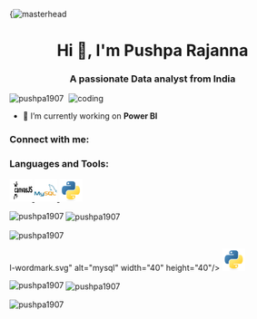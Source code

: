 {![masterhead](https://www.google.com/imgres?q=Animated%20coding%20banner%20data%20analyst%20for%20girls&imgurl=https%3A%2F%2Fmedia.istockphoto.com%2Fid%2F1455958730%2Fvector%2Fdata-monitoring-and-analysis-on-desktop-tiny-people-with-magnifying-glass-research-graph.jpg%3Fs%3D612x612%26w%3D0%26k%3D20%26c%3DaL-XEnEBILCzi-qX_7tUn84FH7Ei_YoJTxlcGCY0Vb8%3D&imgrefurl=https%3A%2F%2Fwww.istockphoto.com%2Fphotos%2Fanalytics-cartoon&docid=3NUIodawJwgkzM&tbnid=XyMkDMPbL1iWrM&vet=12ahUKEwiL3o36qL-IAxU0XWwGHTj2D2UQM3oECGcQAA..i&w=612&h=408&hcb=2&ved=2ahUKEwiL3o36qL-IAxU0XWwGHTj2D2UQM3oECGcQAA)
<h1 align="center">Hi 👋, I'm Pushpa Rajanna</h1>
<h3 align="center">A passionate Data analyst from India</h3>
<img align="right" alt="coding" width="400" src="https://www.google.com/imgres?q=Animated%20coding%20gif%20for%20GitHub%20girl&imgurl=https%3A%2F%2Fmiro.medium.com%2Fv2%2Fresize%3Afit%3A1400%2Fformat%3Awebp%2F1*qdAW1TjCN57h1lbuuzvchg.gif&imgrefurl=https%3A%2F%2Fgithub.com%2FMonalikaPatnaik%2FMonalikaPatnaik&docid=L2p6TvLeMTyXxM&tbnid=LOhuNzG-b0sdKM&vet=12ahUKEwilv7eLp7-IAxVlR2wGHcpAIf0QM3oECGUQAA..i&w=800&h=600&hcb=2&ved=2ahUKEwilv7eLp7-IAxVlR2wGHcpAIf0QM3oECGUQAA">

<p align="left"> <img src="https://komarev.com/ghpvc/?username=pushpa1907&label=Profile%20views&color=0e75b6&style=flat" alt="pushpa1907" /> </p>

- 🔭 I’m currently working on **Power BI**

<h3 align="left">Connect with me:</h3>
<p align="left">
</p>

<h3 align="left">Languages and Tools:</h3>
<p align="left"> <a href="https://canvasjs.com" target="_blank" rel="noreferrer"> <img src="https://raw.githubusercontent.com/Hardik0307/Hardik0307/master/assets/canvasjs-charts.svg" alt="canvasjs" width="40" height="40"/> </a> <a href="https://www.mysql.com/" target="_blank" rel="noreferrer"> <img src="https://raw.githubusercontent.com/devicons/devicon/master/icons/mysql/mysql-original-wordmark.svg" alt="mysql" width="40" height="40"/> </a> <a href="https://www.python.org" target="_blank" rel="noreferrer"> <img src="https://raw.githubusercontent.com/devicons/devicon/master/icons/python/python-original.svg" alt="python" width="40" height="40"/> </a> </p>

<p><img align="left" src="https://github-readme-stats.vercel.app/api/top-langs?username=pushpa1907&show_icons=true&locale=en&layout=compact" alt="pushpa1907" /></p>

<p>&nbsp;<img align="center" src="https://github-readme-stats.vercel.app/api?username=pushpa1907&show_icons=true&locale=en" alt="pushpa1907" /></p>

<p><img align="center" src="https://github-readme-streak-stats.herokuapp.com/?user=pushpa1907&" alt="pushpa1907" /></p>
l-wordmark.svg" alt="mysql" width="40" height="40"/> </a> <a href="https://www.python.org" target="_blank" rel="noreferrer"> <img src="https://raw.githubusercontent.com/devicons/devicon/master/icons/python/python-original.svg" alt="python" width="40" height="40"/> </a> </p>

<p><img align="left" src="https://github-readme-stats.vercel.app/api/top-langs?username=pushpa1907&show_icons=true&locale=en&layout=compact" alt="pushpa1907" /></p>

<p>&nbsp;<img align="center" src="https://github-readme-stats.vercel.app/api?username=pushpa1907&show_icons=true&locale=en" alt="pushpa1907" /></p>

<p><img align="center" src="https://github-readme-streak-stats.herokuapp.com/?user=pushpa1907&" alt="pushpa1907" /></p>
